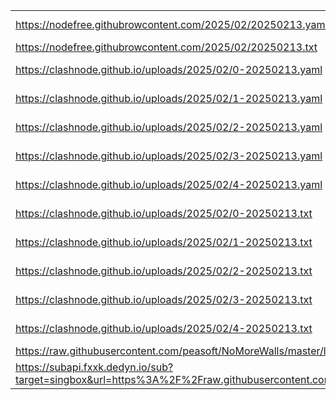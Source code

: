 |||
|-|-|
|https://nodefree.githubrowcontent.com/2025/02/20250213.yaml|[372K	node/nodefree.yaml](https://raw.gitmirror.com/zx419d2o0/TasIkE/main/node/nodefree.yaml)|
|https://nodefree.githubrowcontent.com/2025/02/20250213.txt|[8.0K	node/nodefree.txt](https://raw.gitmirror.com/zx419d2o0/TasIkE/main/node/nodefree.txt)|
|https://clashnode.github.io/uploads/2025/02/0-20250213.yaml|[12K	node/clashnode_0.yaml](https://raw.gitmirror.com/zx419d2o0/TasIkE/main/node/clashnode_0.yaml)|
|https://clashnode.github.io/uploads/2025/02/1-20250213.yaml|[12K	node/clashnode_1.yaml](https://raw.gitmirror.com/zx419d2o0/TasIkE/main/node/clashnode_1.yaml)|
|https://clashnode.github.io/uploads/2025/02/2-20250213.yaml|[12K	node/clashnode_2.yaml](https://raw.gitmirror.com/zx419d2o0/TasIkE/main/node/clashnode_2.yaml)|
|https://clashnode.github.io/uploads/2025/02/3-20250213.yaml|[12K	node/clashnode_3.yaml](https://raw.gitmirror.com/zx419d2o0/TasIkE/main/node/clashnode_3.yaml)|
|https://clashnode.github.io/uploads/2025/02/4-20250213.yaml|[12K	node/clashnode_4.yaml](https://raw.gitmirror.com/zx419d2o0/TasIkE/main/node/clashnode_4.yaml)|
|https://clashnode.github.io/uploads/2025/02/0-20250213.txt|[12K	node/clashnode_0.txt](https://raw.gitmirror.com/zx419d2o0/TasIkE/main/node/clashnode_0.txt)|
|https://clashnode.github.io/uploads/2025/02/1-20250213.txt|[12K	node/clashnode_1.txt](https://raw.gitmirror.com/zx419d2o0/TasIkE/main/node/clashnode_1.txt)|
|https://clashnode.github.io/uploads/2025/02/2-20250213.txt|[12K	node/clashnode_2.txt](https://raw.gitmirror.com/zx419d2o0/TasIkE/main/node/clashnode_2.txt)|
|https://clashnode.github.io/uploads/2025/02/3-20250213.txt|[12K	node/clashnode_3.txt](https://raw.gitmirror.com/zx419d2o0/TasIkE/main/node/clashnode_3.txt)|
|https://clashnode.github.io/uploads/2025/02/4-20250213.txt|[12K	node/clashnode_4.txt](https://raw.gitmirror.com/zx419d2o0/TasIkE/main/node/clashnode_4.txt)|
|https://raw.githubusercontent.com/peasoft/NoMoreWalls/master/list.txt|[4.0K	node/clash.yaml](https://raw.gitmirror.com/zx419d2o0/TasIkE/main/node/clash.yaml)|
|https://subapi.fxxk.dedyn.io/sub?target=singbox&url=https%3A%2F%2Fraw.githubusercontent.com%2Fpeasoft%2FNoMoreWalls%2Fmaster%2Fsnippets%2Fnodes.meta.yml&insert=false&config=https%3A%2F%2Fraw.githubusercontent.com%2FACL4SSR%2FACL4SSR%2Fmaster%2FClash%2Fconfig%2FACL4SSR_Online_Full_NoAuto.ini&tls13=true&emoji=true&list=false&xudp=true&udp=true&tfo=false&expand=true&scv=false&fdn=false&singbox.ipv6=1|[160K	node/sb.txt](https://raw.gitmirror.com/zx419d2o0/TasIkE/main/node/sb.txt)|
